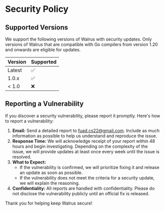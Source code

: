 # Security Policy

## Supported Versions

We support the following versions of Walrus with security updates. Only versions of Walrus that are compatible with Go compilers from version 1.20 and onwards are eligible for updates.

| Version  | Supported          |
| -------- | ------------------ |
| Latest   | :white_check_mark: |
| 1.0.x    | :white_check_mark: |
| < 1.0    | :x:                |

## Reporting a Vulnerability

If you discover a security vulnerability, please report it promptly. Here's how to report a vulnerability:

1. **Email:** Send a detailed report to [fuad.cs22@gmail.com](mailto:fuad.cs22@gmail.com). Include as much information as possible to help us understand and reproduce the issue.
2. **Response Time:** We will acknowledge receipt of your report within 48 hours and begin investigating. Depending on the complexity of the issue, we will provide updates at least once every week until the issue is resolved.
3. **What to Expect:**
   - If the vulnerability is confirmed, we will prioritize fixing it and release an update as soon as possible.
   - If the vulnerability does not meet the criteria for a security update, we will explain the reasoning.
4. **Confidentiality:** All reports are handled with confidentiality. Please do not disclose the vulnerability publicly until an official fix is released.

Thank you for helping keep Walrus secure!
